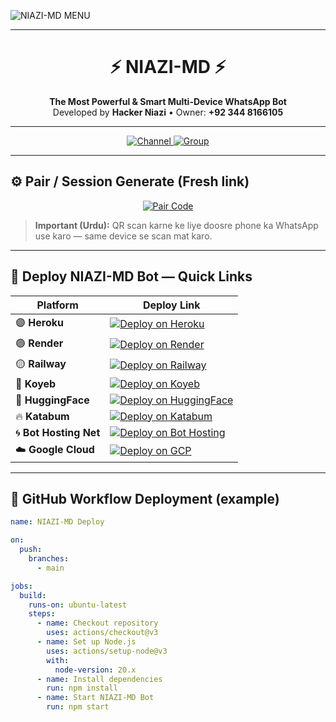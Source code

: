 ![NIAZI-MD MENU](https://i.ibb.co/gbbGmx3G/shaban-md.jpg)

---
 
<h1 align="center">⚡ NIAZI-MD ⚡</h1>
<p align="center">
  <b>The Most Powerful & Smart Multi-Device WhatsApp Bot</b><br>
  Developed by <strong>Hacker Niazi</strong> • Owner: <strong>+92 344 8166105</strong>
</p>

---

<p align="center">
  <a href="https://whatsapp.com/channel/0029VbBKWrA2v1Iu4KVE3A1H" target="_blank">
    <img src="https://img.shields.io/badge/WhatsApp%20Channel-25D366?style=for-the-badge&logo=whatsapp&logoColor=white" alt="Channel"/>
  </a>
  <a href="https://chat.whatsapp.com/KJ6qs3H2xC6AQPYRTaNBNm?mode=wwt" target="_blank">
    <img src="https://img.shields.io/badge/Join%20Group-128C7E?style=for-the-badge&logo=whatsapp&logoColor=white" alt="Group"/>
  </a>
</p>

---

## ⚙️ Pair / Session Generate (Fresh link)
<p align="center">
  <a href="https://niazi-md-pair.vercel.app/" target="_blank">
    <img src="https://img.shields.io/badge/PAIR_CODE-FF0000?style=for-the-badge&logo=whatsapp&logoColor=white" alt="Pair Code"/>
  </a>
</p>

> **Important (Urdu):** QR scan karne ke liye doosre phone ka WhatsApp use karo — same device se scan mat karo.

---

## 🚀 Deploy NIAZI-MD Bot — Quick Links

| Platform | Deploy Link |
|---|---|
| 🟣 **Heroku** | [![Deploy on Heroku](https://img.shields.io/badge/Deploy%20to%20Heroku-79589F?style=for-the-badge&logo=heroku&logoColor=white)](https://heroku.com/deploy?template=https://github.com/Niaziofficial/NIAZI-HACKER-) |
| 🟢 **Render** | [![Deploy on Render](https://img.shields.io/badge/Deploy%20to%20Render-000000?style=for-the-badge&logo=render&logoColor=white)](https://render.com/deploy) |
| 🟡 **Railway** | [![Deploy on Railway](https://img.shields.io/badge/Deploy%20to%20Railway-0B0D0E?style=for-the-badge&logo=railway&logoColor=white)](https://railway.app/new) |
| 🔵 **Koyeb** | [![Deploy on Koyeb](https://img.shields.io/badge/Deploy%20to%20Koyeb-35495E?style=for-the-badge&logo=koyeb&logoColor=white)](https://app.koyeb.com/) |
| 🧠 **HuggingFace** | [![Deploy on HuggingFace](https://img.shields.io/badge/Deploy%20to%20HuggingFace-FFD21E?style=for-the-badge&logo=huggingface&logoColor=black)](https://huggingface.co/) |
| 🔥 **Katabum** | [![Deploy on Katabum](https://img.shields.io/badge/Deploy%20to%20Katabum-FF009D?style=for-the-badge&logo=firefox&logoColor=white)](https://katabum.com/) |
| 🌀 **Bot Hosting Net** | [![Deploy on Bot Hosting](https://img.shields.io/badge/Deploy%20to%20BotHosting-0033A0?style=for-the-badge&logo=googlecloud&logoColor=white)](https://bot-hosting.net/) |
| ☁️ **Google Cloud** | [![Deploy on GCP](https://img.shields.io/badge/Deploy%20to%20Google%20Cloud-4285F4?style=for-the-badge&logo=googlecloud&logoColor=white)](https://console.cloud.google.com/) |

---

## 🧩 GitHub Workflow Deployment (example)
```yaml
name: NIAZI-MD Deploy

on:
  push:
    branches:
      - main

jobs:
  build:
    runs-on: ubuntu-latest
    steps:
      - name: Checkout repository
        uses: actions/checkout@v3
      - name: Set up Node.js
        uses: actions/setup-node@v3
        with:
          node-version: 20.x
      - name: Install dependencies
        run: npm install
      - name: Start NIAZI-MD Bot
        run: npm start
